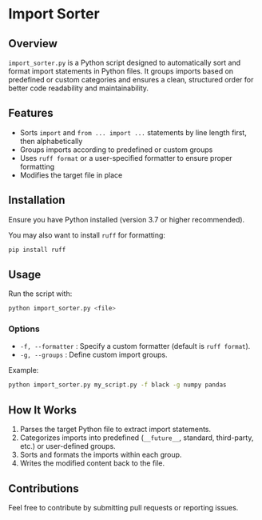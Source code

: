 # Import Sorter

## Overview

`import_sorter.py` is a Python script designed to automatically sort and format import statements in Python files. It groups imports based on predefined or custom categories and ensures a clean, structured order for better code readability and maintainability.

## Features

- Sorts `import` and `from ... import ...` statements by line length first, then alphabetically
- Groups imports according to predefined or custom groups
- Uses `ruff format` or a user-specified formatter to ensure proper formatting
- Modifies the target file in place

## Installation

Ensure you have Python installed (version 3.7 or higher recommended).

You may also want to install `ruff` for formatting:

```sh
pip install ruff
```

## Usage

Run the script with:

```sh
python import_sorter.py <file>
```

### Options

- `-f, --formatter` : Specify a custom formatter (default is `ruff format`).
- `-g, --groups` : Define custom import groups.

Example:

```sh
python import_sorter.py my_script.py -f black -g numpy pandas
```

## How It Works

1. Parses the target Python file to extract import statements.
2. Categorizes imports into predefined (`__future__`, standard, third-party, etc.) or user-defined groups.
3. Sorts and formats the imports within each group.
4. Writes the modified content back to the file.

## Contributions

Feel free to contribute by submitting pull requests or reporting issues.
